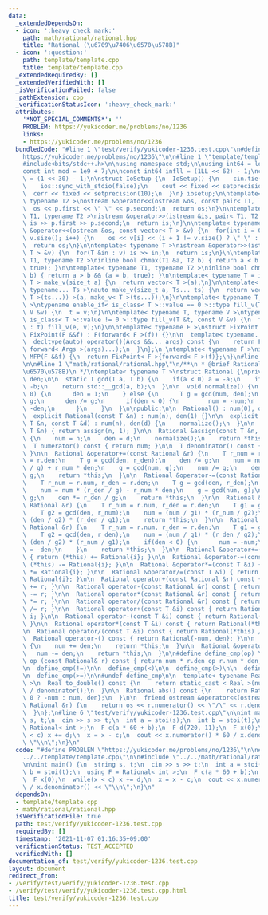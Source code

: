 ```yaml
---
data:
  _extendedDependsOn:
  - icon: ':heavy_check_mark:'
    path: math/rational/rational.hpp
    title: "Rational (\u6709\u7406\u6570\u578B)"
  - icon: ':question:'
    path: template/template.cpp
    title: template/template.cpp
  _extendedRequiredBy: []
  _extendedVerifiedWith: []
  _isVerificationFailed: false
  _pathExtension: cpp
  _verificationStatusIcon: ':heavy_check_mark:'
  attributes:
    '*NOT_SPECIAL_COMMENTS*': ''
    PROBLEM: https://yukicoder.me/problems/no/1236
    links:
    - https://yukicoder.me/problems/no/1236
  bundledCode: "#line 1 \"test/verify/yukicoder-1236.test.cpp\"\n#define PROBLEM \"\
    https://yukicoder.me/problems/no/1236\"\n\n#line 1 \"template/template.cpp\"\n\
    #include<bits/stdc++.h>\n\nusing namespace std;\n\nusing int64 = long long;\n\
    const int mod = 1e9 + 7;\n\nconst int64 infll = (1LL << 62) - 1;\nconst int inf\
    \ = (1 << 30) - 1;\n\nstruct IoSetup {\n  IoSetup() {\n    cin.tie(nullptr);\n\
    \    ios::sync_with_stdio(false);\n    cout << fixed << setprecision(10);\n  \
    \  cerr << fixed << setprecision(10);\n  }\n} iosetup;\n\ntemplate< typename T1,\
    \ typename T2 >\nostream &operator<<(ostream &os, const pair< T1, T2 >& p) {\n\
    \  os << p.first << \" \" << p.second;\n  return os;\n}\n\ntemplate< typename\
    \ T1, typename T2 >\nistream &operator>>(istream &is, pair< T1, T2 > &p) {\n \
    \ is >> p.first >> p.second;\n  return is;\n}\n\ntemplate< typename T >\nostream\
    \ &operator<<(ostream &os, const vector< T > &v) {\n  for(int i = 0; i < (int)\
    \ v.size(); i++) {\n    os << v[i] << (i + 1 != v.size() ? \" \" : \"\");\n  }\n\
    \  return os;\n}\n\ntemplate< typename T >\nistream &operator>>(istream &is, vector<\
    \ T > &v) {\n  for(T &in : v) is >> in;\n  return is;\n}\n\ntemplate< typename\
    \ T1, typename T2 >\ninline bool chmax(T1 &a, T2 b) { return a < b && (a = b,\
    \ true); }\n\ntemplate< typename T1, typename T2 >\ninline bool chmin(T1 &a, T2\
    \ b) { return a > b && (a = b, true); }\n\ntemplate< typename T = int64 >\nvector<\
    \ T > make_v(size_t a) {\n  return vector< T >(a);\n}\n\ntemplate< typename T,\
    \ typename... Ts >\nauto make_v(size_t a, Ts... ts) {\n  return vector< decltype(make_v<\
    \ T >(ts...)) >(a, make_v< T >(ts...));\n}\n\ntemplate< typename T, typename V\
    \ >\ntypename enable_if< is_class< T >::value == 0 >::type fill_v(T &t, const\
    \ V &v) {\n  t = v;\n}\n\ntemplate< typename T, typename V >\ntypename enable_if<\
    \ is_class< T >::value != 0 >::type fill_v(T &t, const V &v) {\n  for(auto &e\
    \ : t) fill_v(e, v);\n}\n\ntemplate< typename F >\nstruct FixPoint : F {\n  explicit\
    \ FixPoint(F &&f) : F(forward< F >(f)) {}\n\n  template< typename... Args >\n\
    \  decltype(auto) operator()(Args &&... args) const {\n    return F::operator()(*this,\
    \ forward< Args >(args)...);\n  }\n};\n \ntemplate< typename F >\ninline decltype(auto)\
    \ MFP(F &&f) {\n  return FixPoint< F >{forward< F >(f)};\n}\n#line 4 \"test/verify/yukicoder-1236.test.cpp\"\
    \n\n#line 1 \"math/rational/rational.hpp\"\n/**\n * @brief Rational (\u6709\u7406\
    \u6570\u578B)\n */\ntemplate< typename T >\nstruct Rational {\nprivate:\n  T num,\
    \ den;\n\n  static T gcd(T a, T b) {\n    if(a < 0) a = -a;\n    if(b < 0) b =\
    \ -b;\n    return std::__gcd(a, b);\n  }\n\n  void normalize() {\n    if(num ==\
    \ 0) {\n      den = 1;\n    } else {\n      T g = gcd(num, den);\n      num /=\
    \ g;\n      den /= g;\n      if(den < 0) {\n        num = -num;\n        den =\
    \ -den;\n      }\n    }\n  }\n\npublic:\n\n  Rational() : num(0), den(1) {}\n\n\
    \  explicit Rational(const T &n) : num(n), den(1) {}\n\n  explicit Rational(const\
    \ T &n, const T &d) : num(n), den(d) {\n    normalize();\n  }\n\n  Rational &operator=(const\
    \ T &n) { return assign(n, 1); }\n\n  Rational &assign(const T &n, const T &d)\
    \ {\n    num = n;\n    den = d;\n    normalize();\n    return *this;\n  }\n\n\
    \  T numerator() const { return num; }\n\n  T denominator() const { return den;\
    \ }\n\n  Rational &operator+=(const Rational &r) {\n    T r_num = r.num, r_den\
    \ = r.den;\n    T g = gcd(den, r_den);\n    den /= g;\n    num = num * (r_den\
    \ / g) + r_num * den;\n    g = gcd(num, g);\n    num /= g;\n    den *= r_den /\
    \ g;\n    return *this;\n  }\n\n  Rational &operator-=(const Rational &r) {\n\
    \    T r_num = r.num, r_den = r.den;\n    T g = gcd(den, r_den);\n    den /= g;\n\
    \    num = num * (r_den / g) - r_num * den;\n    g = gcd(num, g);\n    num /=\
    \ g;\n    den *= r_den / g;\n    return *this;\n  }\n\n  Rational &operator*=(const\
    \ Rational &r) {\n    T r_num = r.num, r_den = r.den;\n    T g1 = gcd(num, r_den);\n\
    \    T g2 = gcd(den, r_num);\n    num = (num / g1) * (r_num / g2);\n    den =\
    \ (den / g2) * (r_den / g1);\n    return *this;\n  }\n\n  Rational &operator/=(const\
    \ Rational &r) {\n    T r_num = r.num, r_den = r.den;\n    T g1 = gcd(num, r_num);\n\
    \    T g2 = gcd(den, r_den);\n    num = (num / g1) * (r_den / g2);\n    den =\
    \ (den / g2) * (r_num / g1);\n    if(den < 0) {\n      num = -num;\n      den\
    \ = -den;\n    }\n    return *this;\n  }\n\n  Rational &operator+=(const T &i)\
    \ { return (*this) += Rational{i}; }\n\n  Rational &operator-=(const T &i) { return\
    \ (*this) -= Rational{i}; }\n\n  Rational &operator*=(const T &i) { return (*this)\
    \ *= Rational{i}; }\n\n  Rational &operator/=(const T &i) { return (*this) /=\
    \ Rational{i}; }\n\n  Rational operator+(const Rational &r) const { return Rational(*this)\
    \ += r; }\n\n  Rational operator-(const Rational &r) const { return Rational(*this)\
    \ -= r; }\n\n  Rational operator*(const Rational &r) const { return Rational(*this)\
    \ *= r; }\n\n  Rational operator/(const Rational &r) const { return Rational(*this)\
    \ /= r; }\n\n  Rational operator+(const T &i) const { return Rational(*this) +=\
    \ i; }\n\n  Rational operator-(const T &i) const { return Rational(*this) -= i;\
    \ }\n\n  Rational operator*(const T &i) const { return Rational(*this) *= i; }\n\
    \n  Rational operator/(const T &i) const { return Rational(*this) /= i; }\n\n\
    \  Rational operator-() const { return Rational{-num, den}; }\n\n  Rational &operator++()\
    \ {\n    num += den;\n    return *this;\n  }\n\n  Rational &operator--() {\n \
    \   num -= den;\n    return *this;\n  }\n\n#define define_cmp(op) \\\n  bool operator\
    \ op (const Rational& r) const { return num * r.den op r.num * den; }\n\n  define_cmp(==)\n\
    \n  define_cmp(!=)\n\n  define_cmp(<)\n\n  define_cmp(>)\n\n  define_cmp(<=)\n\
    \n  define_cmp(>=)\n\n#undef define_cmp\n\n  template< typename Real = double\
    \ >\n  Real to_double() const {\n    return static_cast < Real >(numerator())\
    \ / denominator();\n  }\n\n  Rational abs() const {\n    return Rational{num <\
    \ 0 ? -num : num, den};\n  }\n\n  friend ostream &operator<<(ostream &os, const\
    \ Rational &r) {\n    return os << r.numerator() << \"/\" << r.denominator();\n\
    \  }\n};\n#line 6 \"test/verify/yukicoder-1236.test.cpp\"\n\nint main() {\n  string\
    \ s, t;\n  cin >> s >> t;\n  int a = stoi(s);\n  int b = stoi(t);\n  using F =\
    \ Rational< int >;\n  F c(a * 60 + b);\n  F d(720, 11);\n  F x(0);\n  while(x\
    \ < c) x += d;\n  x = x - c;\n  cout << x.numerator() * 60 / x.denominator() <<\
    \ \"\\n\";\n}\n"
  code: "#define PROBLEM \"https://yukicoder.me/problems/no/1236\"\n\n#include \"\
    ../../template/template.cpp\"\n\n#include \"../../math/rational/rational.hpp\"\
    \n\nint main() {\n  string s, t;\n  cin >> s >> t;\n  int a = stoi(s);\n  int\
    \ b = stoi(t);\n  using F = Rational< int >;\n  F c(a * 60 + b);\n  F d(720, 11);\n\
    \  F x(0);\n  while(x < c) x += d;\n  x = x - c;\n  cout << x.numerator() * 60\
    \ / x.denominator() << \"\\n\";\n}\n"
  dependsOn:
  - template/template.cpp
  - math/rational/rational.hpp
  isVerificationFile: true
  path: test/verify/yukicoder-1236.test.cpp
  requiredBy: []
  timestamp: '2021-11-07 01:16:35+09:00'
  verificationStatus: TEST_ACCEPTED
  verifiedWith: []
documentation_of: test/verify/yukicoder-1236.test.cpp
layout: document
redirect_from:
- /verify/test/verify/yukicoder-1236.test.cpp
- /verify/test/verify/yukicoder-1236.test.cpp.html
title: test/verify/yukicoder-1236.test.cpp
---
```

